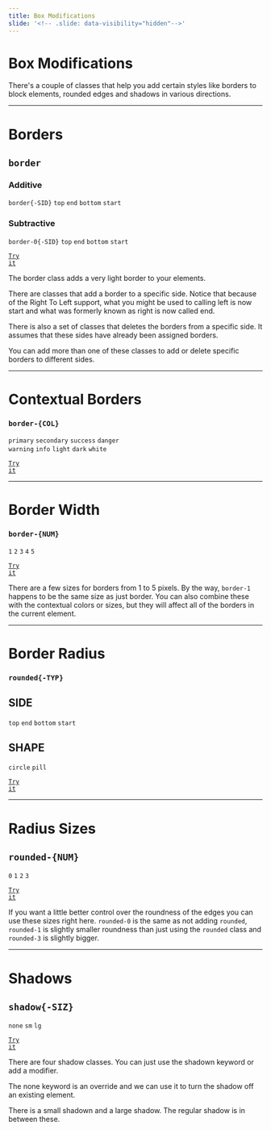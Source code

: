 ```yaml
---
title: Box Modifications
slide: '<!-- .slide: data-visibility="hidden"-->'
---
```


<!-- .slide: data-state="layout-title" class="bg-dark"-->

# Box Modifications

> >

There's a couple of classes that help you add certain styles like borders to block elements, rounded edges and shadows in various directions.

---

<!-- .slide: data-state="layout-code-list" -->

# Borders

## `border`

### Additive

`border{-SID}`
`top` `end` `bottom` `start`

### Subtractive

`border-0{-SID}`
`top` `end` `bottom` `start`

<a href="https://codepen.io/planetoftheweb/pen/XWpawZE" target="_blank"><code class="code-royal">Try it</code></a>

> >

The border class adds a very light border to your elements.

There are classes that add a border to a specific side. Notice that because of the Right To Left support, what you might be used to calling left is now start and what was formerly known as right is now called end.

There is also a set of classes that deletes the borders from a specific side. It assumes that these sides have already been assigned borders.

You can add more than one of these classes to add or delete specific borders to different sides.

---

<!-- .slide: data-state="layout-code-list" -->

# Contextual Borders

### `border-{COL}`

`primary` `secondary` `success` `danger`<br>`warning` `info` `light` `dark` `white`

<a href="https://codepen.io/planetoftheweb/pen/abpyrja" target="_blank"><code class="code-royal">Try it</code></a>

> >

---

<!-- .slide: data-state="layout-code-list" -->

# Border Width

### `border-{NUM}`

`1` `2` `3` `4` `5`

<a href="https://codepen.io/planetoftheweb/pen/xxgLemL" target="_blank"><code class="code-royal">Try it</code></a>

> >

There are a few sizes for borders from 1 to 5 pixels. By the way, `border-1` happens to be the same size as just border. You can also combine these with the contextual colors or sizes, but they will affect all of the borders in the current element.

---

<!-- .slide: data-state="layout-code-list" -->

# Border Radius

### `rounded{-TYP}`

## SIDE

`top` `end` `bottom` `start`

## SHAPE

`circle` `pill`

<a href="https://codepen.io/planetoftheweb/pen/gOgxJNr" target="_blank"><code class="code-royal">Try it</code></a>

> >

---

<!-- .slide: data-state="layout-code-list" -->

# Radius Sizes

## `rounded-{NUM}`

`0` `1` `2` `3`

<a href="https://codepen.io/planetoftheweb/pen/YzNxoKz" target="_blank"><code class="code-royal">Try it</code></a>

> >

If you want a little better control over the roundness of the edges you can use these sizes right here. `rounded-0` is the same as not adding `rounded`, `rounded-1` is slightly smaller roundness than just using the `rounded` class and `rounded-3` is slightly bigger.

---

<!-- .slide: data-state="layout-code-list" -->

# Shadows

## `shadow{-SIZ}`

`none` `sm` `lg`

<a href="https://codepen.io/planetoftheweb/pen/xxgLemL" target="_blank"><code class="code-royal">Try it</code></a>

> >

There are four shadow classes. You can just use the shadown keyword or add a modifier.

The none keyword is an override and we can use it to turn the shadow off an existing element.

There is a small shadown and a large shadow. The regular shadow is in between these.
